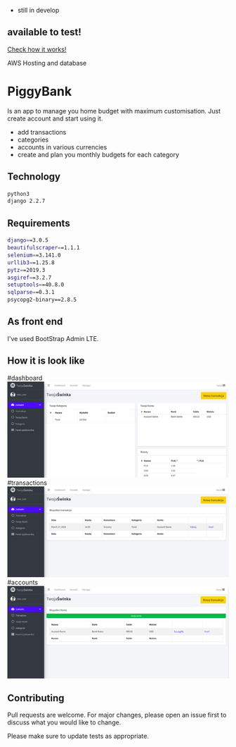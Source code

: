 * still in develop 

## available to test!

[Check how it works!](http://shorturl.at/jsQY5)


AWS Hosting and database

# PiggyBank

Is an app to manage you home budget with maximum customisation. Just create account and start using it. 
- add transactions
- categories
- accounts in various currencies
- create and plan you monthly budgets for each category

## Technology

```bash
python3
django 2.2.7
```
## Requirements

```bash
django==3.0.5
beautifulscraper==1.1.1
selenium==3.141.0
urllib3==1.25.8
pytz==2019.3
asgiref==3.2.7
setuptools==40.8.0
sqlparse==0.3.1
psycopg2-binary==2.8.5
```
## As front end

I've used BootStrap Admin LTE.

## How it is look like
#dashboard
![dashboard](pics/dashboard.png)
#transactions
![transactions](pics/transactions.png)
#accounts
![accounts](pics/accounts.png)

## Contributing
Pull requests are welcome. For major changes, please open an issue first to discuss what you would like to change.

Please make sure to update tests as appropriate.

